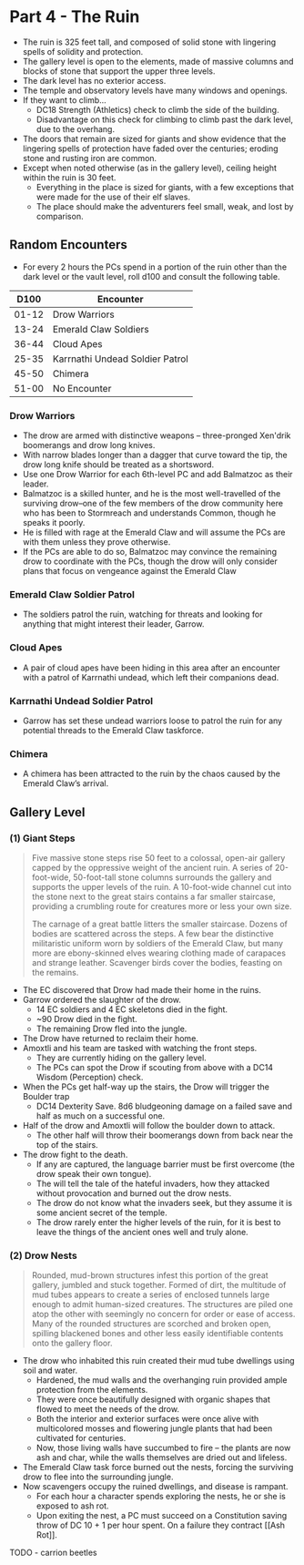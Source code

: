 # Part 4 - The Ruin

- The ruin is 325 feet tall, and composed of solid stone with lingering spells of solidity and protection.
- The gallery level is open to the elements, made of massive columns and blocks of stone that support the upper three levels.
- The dark level has no exterior access.
- The temple and observatory levels have many windows and openings.
- If they want to climb...
  - DC18 Strength (Athletics) check to climb the side of the building.
  - Disadvantage on this check for climbing to climb past the dark level, due to the overhang.
- The doors that remain are sized for giants and show evidence that the lingering spells of protection have faded over the centuries; eroding stone and rusting iron are common.
- Except when noted otherwise (as in the gallery level), ceiling height within the ruin is 30 feet.
  - Everything in the place is sized for giants, with a few exceptions that were made for the use of their elf slaves.
  - The place should make the adventurers feel small, weak, and lost by comparison.

## Random Encounters

- For every 2 hours the PCs spend in a portion of the ruin other than the dark level or the vault level, roll d100 and consult the following table.

| D100  | Encounter                       |
| ----- | ------------------------------- |
| 01-12 | Drow Warriors                   |
| 13-24 | Emerald Claw Soldiers           |
| 36-44 | Cloud Apes                      |
| 25-35 | Karrnathi Undead Soldier Patrol |
| 45-50 | Chimera                         |
| 51-00 | No Encounter                    |

### Drow Warriors

- The drow are armed with distinctive weapons – three-pronged Xen'drik boomerangs and drow long knives.
- With narrow blades longer than a dagger that curve toward the tip, the drow long knife should be treated as a shortsword.
- Use one Drow Warrior for each 6th-level PC and add Balmatzoc as their leader.
- Balmatzoc is a skilled hunter, and he is the most well-travelled of the surviving drow–one of the few members of the drow community here who has been to Stormreach and understands Common, though he speaks it poorly.
- He is filled with rage at the Emerald Claw and will assume the PCs are with them unless they prove otherwise.
- If the PCs are able to do so, Balmatzoc may convince the remaining drow to coordinate with the PCs, though the drow will only consider plans that focus on vengeance against the Emerald Claw

### Emerald Claw Soldier Patrol

- The soldiers patrol the ruin, watching for threats and looking for anything that might interest their leader, Garrow.

### Cloud Apes

- A pair of cloud apes have been hiding in this area after an encounter with a patrol of Karrnathi undead, which left their companions dead.

### Karrnathi Undead Soldier Patrol

- Garrow has set these undead warriors loose to patrol the ruin for any potential threads to the Emerald Claw taskforce.

### Chimera

- A chimera has been attracted to the ruin by the chaos caused by the Emerald Claw’s arrival.

## Gallery Level

### (1) Giant Steps

> Five massive stone steps rise 50 feet to a colossal, open-air gallery capped by the oppressive weight of the ancient ruin.
> A series of 20-foot-wide, 50-foot-tall stone columns surrounds the gallery and supports the upper levels of the ruin.
> A 10-foot-wide channel cut into the stone next to the great stairs contains a far smaller staircase, providing a crumbling route for creatures more or less your own size.
>
> The carnage of a great battle litters the smaller staircase.
> Dozens of bodies are scattered across the steps.
> A few bear the distinctive militaristic uniform worn by soldiers of the Emerald Claw,
> but many more are ebony-skinned elves wearing clothing made of carapaces and strange leather.
> Scavenger birds cover the bodies, feasting on the remains.

- The EC discovered that Drow had made their home in the ruins.
- Garrow ordered the slaughter of the drow.
  - 14 EC soldiers and 4 EC skeletons died in the fight.
  - ~90 Drow died in the fight.
  - The remaining Drow fled into the jungle.
- The Drow have returned to reclaim their home.
- Amoxtli and his team are tasked with watching the front steps.
  - They are currently hiding on the gallery level.
  - The PCs can spot the Drow if scouting from above with a DC14 Wisdom (Perception) check.
- When the PCs get half-way up the stairs, the Drow will trigger the Boulder trap
  - DC14 Dexterity Save. 8d6 bludgeoning damage on a failed save and half as much on a successful one.
- Half of the drow and Amoxtli will follow the boulder down to attack.
  - The other half will throw their boomerangs down from back near the top of the stairs.
- The drow fight to the death.
  - If any are captured, the language barrier must be first overcome (the drow speak their own tongue).
  - The will tell the tale of the hateful invaders, how they attacked without provocation and burned out the drow nests.
  - The drow do not know what the invaders seek, but they assume it is some ancient secret of the temple.
  - The drow rarely enter the higher levels of the ruin, for it is best to leave the things of the ancient ones well and truly alone.

### (2) Drow Nests

> Rounded, mud-brown structures infest this portion of the great gallery, jumbled and stuck together.
> Formed of dirt, the multitude of mud tubes appears to create a series of enclosed tunnels large enough to admit human-sized creatures.
> The structures are piled one atop the other with seemingly no concern for order or ease of access.
> Many of the rounded structures are scorched and broken open, spilling blackened bones and other less easily identifiable contents onto the gallery floor.

- The drow who inhabited this ruin created their mud tube dwellings using soil and water.
  - Hardened, the mud walls and the overhanging ruin provided ample protection from the elements.
  - They were once beautifully designed with organic shapes that flowed to meet the needs of the drow.
  - Both the interior and exterior surfaces were once alive with multicolored mosses and flowering jungle plants that had been cultivated for centuries.
  - Now, those living walls have succumbed to fire – the plants are now ash and char, while the walls themselves are dried out and lifeless.
- The Emerald Claw task force burned out the nests, forcing the surviving drow to flee into the surrounding jungle.
- Now scavengers occupy the ruined dwellings, and disease is rampant.
  - For each hour a character spends exploring the nests, he or she is exposed to ash rot.
  - Upon exiting the nest, a PC must succeed on a Constitution saving throw of DC 10 + 1 per hour spent. On a failure they contract [[Ash Rot]].

TODO - carrion beetles

